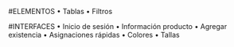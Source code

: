 #ELEMENTOS
• Tablas
• Filtros 

#INTERFACES 
• Inicio de sesión
• Información producto
• Agregar existencia
• Asignaciones rápidas
• Colores 
• Tallas 